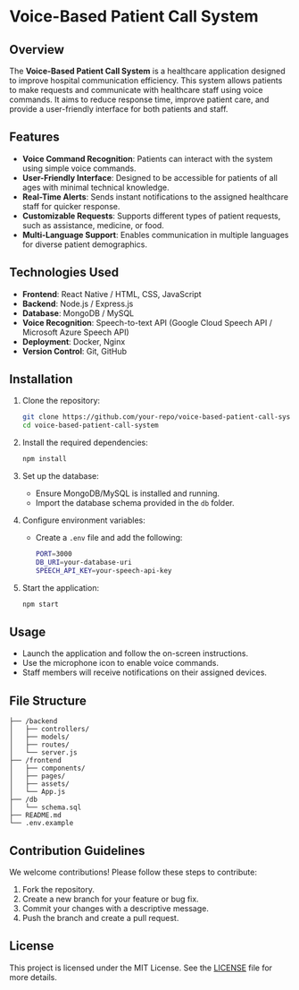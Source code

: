 # Voice-Based Patient Call System

## Overview
The **Voice-Based Patient Call System** is a healthcare application designed to improve hospital communication efficiency. This system allows patients to make requests and communicate with healthcare staff using voice commands. It aims to reduce response time, improve patient care, and provide a user-friendly interface for both patients and staff.

## Features
- **Voice Command Recognition**: Patients can interact with the system using simple voice commands.
- **User-Friendly Interface**: Designed to be accessible for patients of all ages with minimal technical knowledge.
- **Real-Time Alerts**: Sends instant notifications to the assigned healthcare staff for quicker response.
- **Customizable Requests**: Supports different types of patient requests, such as assistance, medicine, or food.
- **Multi-Language Support**: Enables communication in multiple languages for diverse patient demographics.

## Technologies Used
- **Frontend**: React Native / HTML, CSS, JavaScript
- **Backend**: Node.js / Express.js
- **Database**: MongoDB / MySQL
- **Voice Recognition**: Speech-to-text API (Google Cloud Speech API / Microsoft Azure Speech API)
- **Deployment**: Docker, Nginx
- **Version Control**: Git, GitHub

## Installation
1. Clone the repository:
   ```bash
   git clone https://github.com/your-repo/voice-based-patient-call-system.git
   cd voice-based-patient-call-system
   ```
2. Install the required dependencies:
   ```bash
   npm install
   ```
3. Set up the database:
   - Ensure MongoDB/MySQL is installed and running.
   - Import the database schema provided in the `db` folder.

4. Configure environment variables:
   - Create a `.env` file and add the following:
     ```bash
     PORT=3000
     DB_URI=your-database-uri
     SPEECH_API_KEY=your-speech-api-key
     ```

5. Start the application:
   ```bash
   npm start
   ```

## Usage
- Launch the application and follow the on-screen instructions.
- Use the microphone icon to enable voice commands.
- Staff members will receive notifications on their assigned devices.

## File Structure
```
├── /backend
│   ├── controllers/
│   ├── models/
│   ├── routes/
│   └── server.js
├── /frontend
│   ├── components/
│   ├── pages/
│   ├── assets/
│   └── App.js
├── /db
│   └── schema.sql
├── README.md
└── .env.example
```

## Contribution Guidelines
We welcome contributions! Please follow these steps to contribute:
1. Fork the repository.
2. Create a new branch for your feature or bug fix.
3. Commit your changes with a descriptive message.
4. Push the branch and create a pull request.

## License
This project is licensed under the MIT License. See the [LICENSE](LICENSE) file for more details.
